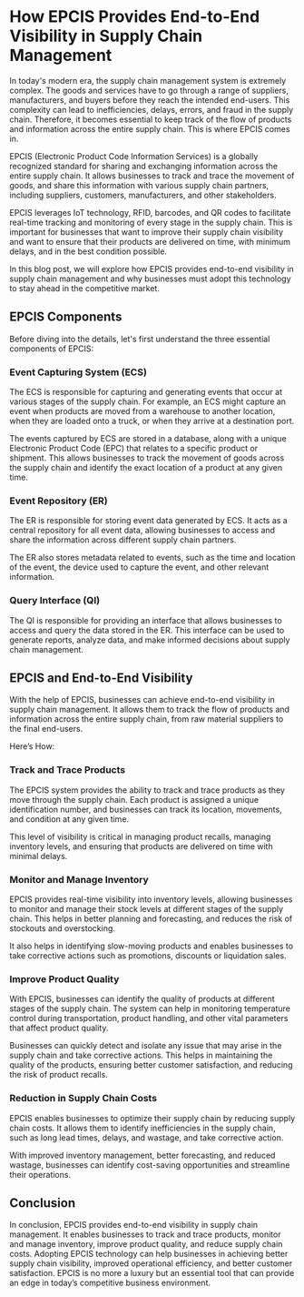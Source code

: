 # **How EPCIS Provides End-to-End Visibility in Supply Chain Management**

In today's modern era, the supply chain management system is extremely complex. The goods and services have to go through a range of suppliers, manufacturers, and buyers before they reach the intended end-users. This complexity can lead to inefficiencies, delays, errors, and fraud in the supply chain. Therefore, it becomes essential to keep track of the flow of products and information across the entire supply chain. This is where EPCIS comes in.

EPCIS (Electronic Product Code Information Services) is a globally recognized standard for sharing and exchanging information across the entire supply chain. It allows businesses to track and trace the movement of goods, and share this information with various supply chain partners, including suppliers, customers, manufacturers, and other stakeholders.

EPCIS leverages IoT technology, RFID, barcodes, and QR codes to facilitate real-time tracking and monitoring of every stage in the supply chain. This is important for businesses that want to improve their supply chain visibility and want to ensure that their products are delivered on time, with minimum delays, and in the best condition possible.

In this blog post, we will explore how EPCIS provides end-to-end visibility in supply chain management and why businesses must adopt this technology to stay ahead in the competitive market.

## **EPCIS Components**

Before diving into the details, let's first understand the three essential components of EPCIS:

### **Event Capturing System (ECS)**
The ECS is responsible for capturing and generating events that occur at various stages of the supply chain. For example, an ECS might capture an event when products are moved from a warehouse to another location, when they are loaded onto a truck, or when they arrive at a destination port.

The events captured by ECS are stored in a database, along with a unique Electronic Product Code (EPC) that relates to a specific product or shipment. This allows businesses to track the movement of goods across the supply chain and identify the exact location of a product at any given time.

### **Event Repository (ER)**
The ER is responsible for storing event data generated by ECS. It acts as a central repository for all event data, allowing businesses to access and share the information across different supply chain partners.

The ER also stores metadata related to events, such as the time and location of the event, the device used to capture the event, and other relevant information.

### **Query Interface (QI)**
The QI is responsible for providing an interface that allows businesses to access and query the data stored in the ER. This interface can be used to generate reports, analyze data, and make informed decisions about supply chain management.

## **EPCIS and End-to-End Visibility**

With the help of EPCIS, businesses can achieve end-to-end visibility in supply chain management. It allows them to track the flow of products and information across the entire supply chain, from raw material suppliers to the final end-users.

Here’s How:

### **Track and Trace Products**
The EPCIS system provides the ability to track and trace products as they move through the supply chain. Each product is assigned a unique identification number, and businesses can track its location, movements, and condition at any given time.

This level of visibility is critical in managing product recalls, managing inventory levels, and ensuring that products are delivered on time with minimal delays.

### **Monitor and Manage Inventory**
EPCIS provides real-time visibility into inventory levels, allowing businesses to monitor and manage their stock levels at different stages of the supply chain. This helps in better planning and forecasting, and reduces the risk of stockouts and overstocking.

It also helps in identifying slow-moving products and enables businesses to take corrective actions such as promotions, discounts or liquidation sales.

### **Improve Product Quality**
With EPCIS, businesses can identify the quality of products at different stages of the supply chain. The system can help in monitoring temperature control during transportation, product handling, and other vital parameters that affect product quality.

Businesses can quickly detect and isolate any issue that may arise in the supply chain and take corrective actions. This helps in maintaining the quality of the products, ensuring better customer satisfaction, and reducing the risk of product recalls.

### **Reduction in Supply Chain Costs**
EPCIS enables businesses to optimize their supply chain by reducing supply chain costs. It allows them to identify inefficiencies in the supply chain, such as long lead times, delays, and wastage, and take corrective action.

With improved inventory management, better forecasting, and reduced wastage, businesses can identify cost-saving opportunities and streamline their operations.

## **Conclusion**
In conclusion, EPCIS provides end-to-end visibility in supply chain management. It enables businesses to track and trace products, monitor and manage inventory, improve product quality, and reduce supply chain costs. Adopting EPCIS technology can help businesses in achieving better supply chain visibility, improved operational efficiency, and better customer satisfaction. EPCIS is no more a luxury but an essential tool that can provide an edge in today’s competitive business environment.
